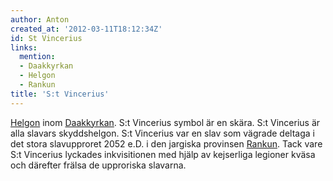 ```yaml
---
author: Anton
created_at: '2012-03-11T18:12:34Z'
id: St Vincerius
links:
  mention:
  - Daakkyrkan
  - Helgon
  - Rankun
title: 'S:t Vincerius'
---
```


[Helgon] inom [Daakkyrkan]. S:t Vincerius symbol är en skära. S:t Vincerius är alla slavars
skyddshelgon. S:t Vincerius var en slav som vägrade deltaga i det stora slavupproret 2052 e.D. i den
jargiska provinsen [Rankun]. Tack vare S:t Vincerius lyckades inkvisitionen med hjälp av kejserliga
legioner kväsa och därefter frälsa de upproriska slavarna.

  [Helgon]: Helgon
  [Daakkyrkan]: Daakkyrkan
  [Rankun]: Rankun
